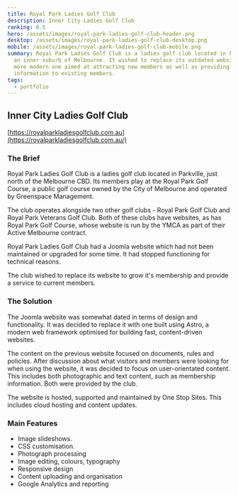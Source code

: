 ```yaml
---
title: Royal Park Ladies Golf Club
description: Inner City Ladies Golf Club
ranking: 0.5
hero: /assets/images/royal-park-ladies-golf-club-header.png
desktop: /assets/images/royal-park-ladies-golf-club-desktop.png
mobile: /assets/images/royal-park-ladies-golf-club-mobile.png
summary: Royal Park Ladies Golf Club is a ladies golf club located in Parkville,
  an inner suburb of Melbourne. It wished to replace its outdated website with a
  more modern one aimed at attracting new members as well as providing
  information to existing members.
tags:
  - portfolio
---
```

## Inner City Ladies Golf Club

[https://royalparkladiesgolfclub.com.au](https://royalparkladiesgolfclub.com.au/)

### The Brief

Royal Park Ladies Golf Club is a ladies golf club located in Parkville, just north of the Melbourne CBD. Its members play at the Royal Park Golf Course, a public golf course owned by the City of Melbourne and operated by Greenspace Management.

The club operates alongside two other golf clubs - Royal Park Golf Club and Royal Park Veterans Golf Club. Both of these clubs have websites, as has Royal Park Golf Course, whose website is run by the YMCA as part of their Active Melbourne contract.

Royal Park Ladies Golf Club had a Joomla website which had not been maintained or upgraded for some time. It had stopped functioning for technical reasons.

The club wished to replace its website to grow it's membership and provide a service to current members.

### The Solution

The Joomla website was somewhat dated in terms of design and functionality. It was decided to replace it with one built using Astro, a modern web framework optimised for building fast, content-driven websites.

The content on the previous website focused on documents, rules and policies. After discussion about what visitors and members were looking for when using the website, it was decided to focus on user-orientated content. This includes both photographic and text content, such as membership information. Both were provided by the club.

The website is hosted, supported and maintained by One Stop Sites. This includes cloud hosting and content updates.

### Main Features

* Image slideshows.
* CSS customisation.
* Photograph processing
* Image editing, colours, typography
* Responsive design
* Content uploading and organisation
* Google Analytics and reporting

